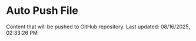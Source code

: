 # Auto Push File

Content that will be pushed to GitHub repository.
Last updated: 08/16/2025, 02:33:26 PM